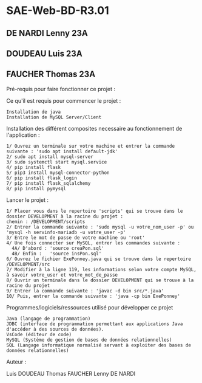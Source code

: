 # SAE-Web-BD-R3.01
## DE NARDI Lenny 23A
## DOUDEAU Luis 23A
## FAUCHER Thomas 23A

Pré-requis pour faire fonctionner ce projet :

Ce qu'il est requis pour commencer le projet :

    Installation de java
    Installation de MySQL Server/Client
    
    
Installation des différent composites necessaire au fonctionnement de l'application :

    1/ Ouvrez un terminale sur votre machine et entrer la commande suivante : 'sudo apt install default-jdk'
    2/ sudo apt install mysql-server
    3/ sudo systemctl start mysql.service
    4/ pip install flask
    5/ pip3 install mysql-connector-python
    6/ pip install flask_login
    7/ pip install flask_sqlalchemy
    8/ pip install pymysql
    
Lancer le projet :

    1/ Placer vous dans le repertoire 'scripts' qui se trouve dans le dossier DEVELOPMENT à la racine du projet : 
    chemin : /DEVELOPMENT/scripts
    2/ Entrer la commande suivante : 'sudo mysql -u votre_nom_user -p' ou 'mysql -h servinfo-mariadb -u votre_user -p'
    3/ Entre le mot de passe de votre machine ou 'root'
    4/ Une fois connecter sur MySQL, entrer les commandes suivante : 
      4A/ D'abord : 'source creaPon.sql'
      4B/ Enfin :   'source insPon.sql'
    6/ Ouvrez le fichier ExePonney.java qui se trouve dans le repertoire /DEVELOPMENT/src
    7/ Modifier à la ligne 119, les informations selon votre compte MySQL, à savoir votre_user et votre_mot_de_passe
    8/ Ouvrir un terminale dans le dossier DEVELOPMENT qui se trouve à la racine du projet
    9/ Entrer la commande suivante : 'javac -d bin src/*.java'
    10/ Puis, entrer la commande suivante : 'java -cp bin ExePonney'


Programmes/logiciels/ressources utilisé pour développer ce projet

    Java (langage de programmation)
    JDBC (interface de programmation permettant aux applications Java d'accéder à des sources de données).
    VsCode (éditeur de code)
    MySQL (Système de gestion de bases de données relationnelles)
    SQL (Langage informatique normalisé servant à exploiter des bases de données relationnelles)


Auteur : 

   Luis DOUDEAU
   Thomas FAUCHER
   Lenny DE NARDI
